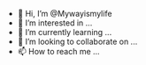 - 👋 Hi, I’m @Mywayismylife
- 👀 I’m interested in ...
- 🌱 I’m currently learning ...
- 💞️ I’m looking to collaborate on ...
- 📫 How to reach me ...

<!---
Mywayismylife/Mywayismylife is a ✨ special ✨ repository because its `README.md` (this file) appears on your GitHub profile.
You can click the Preview link to take a look at your changes.
--->
